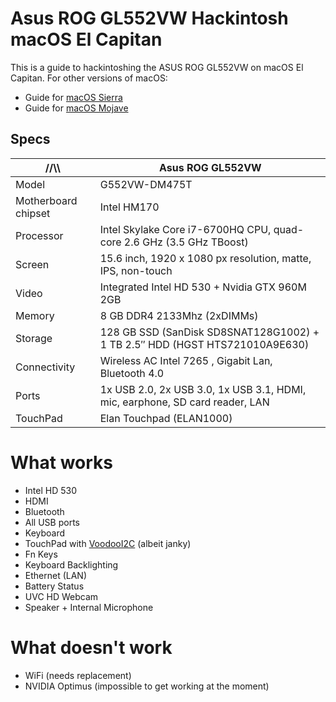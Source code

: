 # Asus ROG GL552VW Hackintosh macOS El Capitan

This is a guide to hackintoshing the ASUS ROG GL552VW on macOS El Capitan. For other versions of macOS:

* Guide for [macOS Sierra](https://github.com/fidele007/Asus-ROG-GL552VW-Hackintosh/tree/sierra)
* Guide for [macOS Mojave](https://github.com/fidele007/Asus-ROG-GL552VW-Hackintosh/tree/mojave)

## Specs

//\\\ | Asus ROG GL552VW
------------ | -------------
Model | G552VW-DM475T
Motherboard chipset | Intel HM170
Processor |	Intel Skylake Core i7-6700HQ CPU, quad-core 2.6 GHz (3.5 GHz TBoost)
Screen |	15.6 inch, 1920 x 1080 px resolution, matte, IPS, non-touch
Video |	Integrated Intel HD 530 + Nvidia GTX 960M 2GB
Memory |	8 GB DDR4 2133Mhz (2xDIMMs)
Storage |	128 GB SSD (SanDisk SD8SNAT128G1002) + 1 TB 2.5″ HDD (HGST HTS721010A9E630)
Connectivity |	Wireless AC Intel 7265 , Gigabit Lan, Bluetooth 4.0
Ports | 1x USB 2.0,	2x USB 3.0, 1x USB 3.1, HDMI, mic, earphone, SD card reader, LAN
TouchPad | Elan Touchpad (ELAN1000)

# What works

* Intel HD 530
* HDMI
* Bluetooth
* All USB ports
* Keyboard
* TouchPad with [VoodooI2C](https://www.tonymacx86.com/threads/wip-voodooi2c-i2c-trackpad-limited-support.204227/) (albeit janky)
* Fn Keys
* Keyboard Backlighting
* Ethernet (LAN)
* Battery Status
* UVC HD Webcam
* Speaker + Internal Microphone

# What doesn't work

* WiFi (needs replacement)
* NVIDIA Optimus (impossible to get working at the moment)

